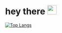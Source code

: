 <h1>
  hey there
  <img src="https://media.giphy.com/media/hvRJCLFzcasrR4ia7z/giphy.gif" width="30px"/>
</h1>

<img src="https://komarev.com/ghpvc/?username=nasiralizade&style=flat-square&color=blue" alt=""/><br/>
[![Top Langs](https://github-readme-stats.vercel.app/api/top-langs/?username=nasiralizade)](https://github.com/anuraghazra/github-readme-stats)
